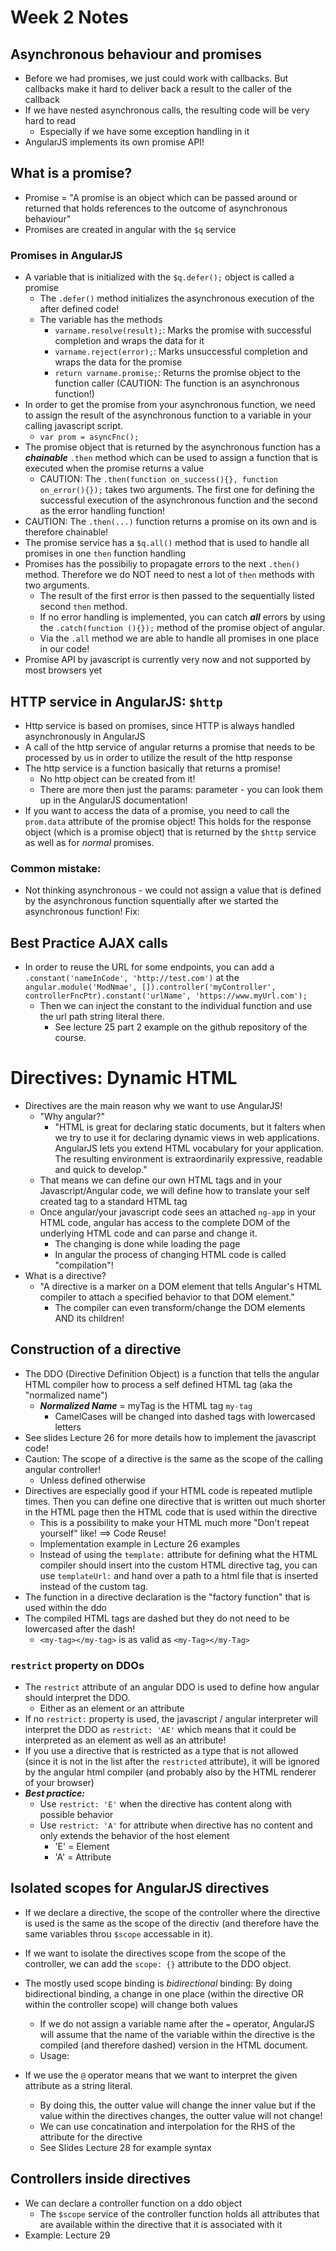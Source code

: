 # Week 2 Notes

## Asynchronous behaviour and promises
+ Before we had promises, we just could work with callbacks. But callbacks make it hard to deliver back a result to the caller of the callback
+ If we have nested asynchronous calls, the resulting code will be very hard to read
    - Especially if we have some exception handling in it
+ AngularJS implements its own promise API!
## What is a promise?
+ Promise = "A promise is an object which can be passed around or returned that holds references to the outcome of asynchronous behaviour"
+ Promises are created in angular with the `$q` service
### Promises in AngularJS
+ A variable that is initialized with the `$q.defer();` object is called a promise
    - The `.defer()` method initializes the asynchronous execution of the after defined code!
    - The variable has the methods 
        * `varname.resolve(result);`: Marks the promise with successful completion and wraps the data for it
        * `varname.reject(error);`: Marks unsuccessful completion and wraps the data for the promise
        * `return varname.promise;`: Returns the promise object to the function caller (CAUTION: The function is an asynchronous function!)
+ In order to get the promise from your asynchronous function, we need to assign the result of the asynchronous function to a variable in your calling javascript script. 
    * `var prom = asyncFnc();`
+ The promise object that is returned by the asynchronous function has a ***chainable*** `.then` method which can be used to assign a function that is executed when the promise returns a value
    * CAUTION: The `.then(function on_success(){}, function on_error(){});` takes two arguments. The first one for defining the successful execution of the asynchronous function and the second as the error handling function!
+ CAUTION: The `.then(...)` function returns a promise on its own and is therefore chainable!
+ The promise service has a `$q.all()` method that is used to handle all promises in one `then` function handling 
+ Promises has the possibiliy to propagate errors to the next `.then()` method. Therefore we do NOT need to nest a lot of `then` methods with two arguments. 
    - The result of the first error is then passed to the sequentially listed second `then` method. 
    - If no error handling is implemented, you can catch ***all*** errors by using the `.catch(function (){});` method of the promise object of angular. 
    - Via the `.all` method we are able to handle all promises in one place in our code! 
+ Promise API by javascript is currently very now and not supported by most browsers yet

## HTTP service in AngularJS: `$http`
+ Http service is based on promises, since HTTP is always handled asynchronously in AngularJS
+ A call of the http service of angular returns a promise that needs to be processed by us in order to utilize the result of the http response
+ The http service is a function basically that returns a promise!
    - No http object can be created from it!
[](images/basic_angular_http_service_call.png)
    - There are more then just the params: parameter - you can look them up in the AngularJS documentation!
+ If you want to access the data of a promise, you need to call the `prom.data` attribute of the promise object! This holds for the response object (which is a promise object) that is returned by the `$http` service as well as for _normal_ promises.
[](images/usage_http_service_angular.png)
### Common mistake: 
+ Not thinking asynchronous - we could not assign a value that is defined by the asynchronous function squentially after we started the asynchronous function!
[](images/async_processing_error.png)
Fix:
[](images/async_error_fix.png)
## Best Practice AJAX calls 
+ In order to reuse the URL for some endpoints, you can add a `.constant('nameInCode', 'http://test.com')` at the `angular.module('ModNmae', []).controller('myController', controllerFncPtr).constant('urlName', 'https://www.myUrl.com');`
    - Then we can inject the constant to the individual function and use the url path string literal there. 
        * See lecture 25 part 2 example on the github repository of the course. 

# Directives: Dynamic HTML
+ Directives are the main reason why we want to use AngularJS!
    - "Why angular?"
        * "HTML is great for declaring static documents, but it falters when we try to use it for declaring dynamic views in web applications. AngularJS lets you extend HTML vocabulary for your application. The resulting environment is extraordinarily expressive, readable and quick to develop."
    - That means we can define our own HTML tags and in your Javascript/Angular code, we will define how to translate your self created tag to a standard HTML tag
    - Once angular/your javascript code sees an attached `ng-app` in your HTML code, angular has access to the complete DOM of the underlying HTML code and can parse and change it. 
        - The changing is done while loading the page
        - In angular the process of changing HTML code is called "compilation"!
+ What is a directive?
    - "A directive is a marker on a DOM element that tells Angular's HTML compiler to attach a specified behavior to that DOM element."
        * The compiler can even transform/change the DOM elements AND its children!
        
## Construction of a directive
[](images/directive_declaration.png)
+ The DDO (Directive Definition Object) is a function that tells the angular HTML compiler how to process a self defined HTML tag (aka the "normalized name")
    - ***Normalized Name*** = myTag is the HTML tag `my-tag`
        * CamelCases will be changed into dashed tags with lowercased letters
+ See slides Lecture 26 for more details how to implement the javascript code!
+ Caution: The scope of a directive is the same as the scope of the calling angular controller!
    - Unless defined otherwise
+ Directives are especially good if your HTML code is repeated mutliple times. Then you can define one directive that is written out much shorter in the HTML page then the HTML code that is used within the directive
    - This is a possibility to make your HTML much more "Don't repeat yourself" like! ==> Code Reuse!
    - Implementation example in Lecture 26 examples
    - Instead of using the `template:` attribute for defining what the HTML compiler should insert into the custom HTML directive tag, you can use `templateUrl:` and hand over a path to a html file that is inserted instead of the custom tag.
+ The function in a directive declaration is the "factory function" that is used within the ddo
+ The compiled HTML tags are dashed but they do not need to be lowercased after the dash!
    - `<my-tag></my-tag>` is as valid as `<my-Tag></my-Tag>`
### `restrict` property on DDOs
 + The `restrict` attribute of an angular DDO is used to define how angular should interpret the DDO. 
    - Either as an element or an attribute
+ If no `restrict:` property is used, the javascript / angular interpreter will interpret the DDO as `restrict: 'AE'` which means that it could be interpreted as an element as well as an attribute!
+ If you use a directive that is restricted as a type that is not allowed (since it is not in the list after the `restricted` attribute), it will be ignored by the angular html compiler (and probably also by the HTML renderer of your browser)
+ ***Best practice:*** 
    * Use `restrict: 'E'` when the directive has content along with possible behavior
    * Use `restrict: 'A'` for attribute when directive has no content and only extends the behavior of the host element
        - 'E' = Element
        - 'A' = Attribute
## Isolated scopes for AngularJS directives
+ If we declare a directive, the scope of the controller where the directive is used is the same as the scope of the directiv (and therefore have the same variables throu `$scope` accessable in it).
+ If we want to isolate the directives scope from the scope of the controller, we can add the `scope: {}` attribute to the DDO object. 
+ The mostly used scope binding is _bidirectional_ binding: By doing bidirectional binding, a change in one place (within the directive OR within the controller scope) will change both values
[](images/bidirectional_binding.png)
    - If we do not assign a variable name after the `=` operator, AngularJS will assume that the name of the variable within the directive is the compiled (and therefore dashed) version in the HTML document. 
    - Usage: 
[](images/usage_bidirectional_binding.png)

+ If we use the `@` operator means that we want to interpret the given attribute as a string literal. 
    - By doing this, the outter value will change the inner value but if the value within the directives changes, the outter value will not change!
    - We can use concatination and interpolation for the RHS of the attribute for the directive
    - See Slides Lecture 28 for example syntax
## Controllers inside directives
+ We can declare a controller function on a ddo object
    - The `$scope` service of the controller function holds all attributes that are available within the directive that it is associated with it 
+ Example: Lecture 29